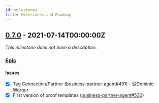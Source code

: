 ```yaml
---
id: milestones
title: Milestones and Roadmap
---
```


## [0.7.0](https://github.com/hyperledger-labs/business-partner-agent/milestone/6) - 2021-07-14T00:00:00Z

_This milestone does not have a description._

### [Epic](https://github.com/hyperledger-labs/business-partner-agent/labels/epic)

#### Issues

- [x] Tag Connection/Partner
      ([business-partner-agent#491](https://github.com/hyperledger-labs/business-partner-agent/issues/491)) -
      [@Dominic Wörner](https://github.com/domwoe)
- [x] First version of proof templates
      ([business-partner-agent#530](https://github.com/hyperledger-labs/business-partner-agent/issues/530))
